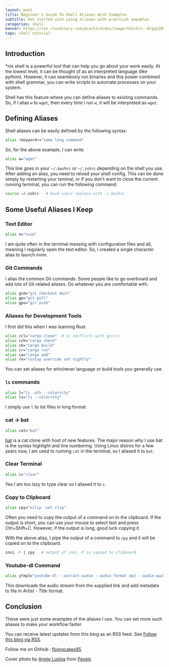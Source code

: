 ```yaml
---
layout: post
title: Beginner's Guide To Shell Aliases With Examples
subtitle: Get started with using aliases with practical expamles
categories: shell
banner: https://res.cloudinary.com/practicaldev/image/fetch/s--6Cgqv2Dm--/c_imagga_scale,f_auto,fl_progressive,h_420,q_auto,w_1000/https://dev-to-uploads.s3.amazonaws.com/uploads/articles/3b84uv7taa89z6n1t9ab.jpg
tags: shell tutorial
---
```


## Introduction

\*nix shell is a powerful tool that can help you go about your work easily. At the lowest level, it can be thought of as an interpreted language (like python). However, it can seamlessly run binaries and this power combined with shell grammar, you can write scripts to automate processes on your system.

Shell has this feature where you can define aliases to existing commands. So, if I alias `w` to `wget`, then every time I run `w`, it will be interpreted as `wget`.

## Defining Aliases

Shell aliases can be easily defined by the following syntax:

```sh
alias <keyword>="some long command"
```

So, for the above example, I can write

```sh
alias w="wget"
```

This line goes in your `~/.bashrc` or `~/.zshrc` depending on the shell you use. After adding an alias, you need to reload your shell config. This can be done simply by restarting your teminal, or if you don't want to close the current running terminal, you can run the following command:

```sh
source ~/.zshrc   # bash users replace with ~/.bashrc
```

## Some Useful Aliases I Keep

### Text Editor

```sh
alias n="nvim"
```

I am quite often in the terminal messing with configuration files and all, meaning I regularly open the text editor. So, I created a single character alias to launch nvim.

### Git Commands

I alias the common Git commands. Some people like to go overboard and add lots of Git related aliases. Do whatever you are comfortable with.

```sh
alias gcm="git checkout main"
alias gp="git pull"
alias gpu="git push"
```

### Aliases for Development Tools

I first did this when I was learning Rust.

```sh
alias ccl="cargo clean"  # cc conflicts with gcc/cc
alias cch="cargo check"
alias cb="cargo build"
alias cr="cargo run"
alias ca="cargo add"
alias rn="rustup override set nightly"
```

You can set aliases for whichever language or build tools you generally use.

### `ls` commands

```sh
alias l="ls -alh --color=tty"
alias ls="ls --color=tty"
```

I simply use `l` to list files in long format.

### cat -> bat

```sh
alias cat="bat"
```

[bat](https://github.com/sharkdp/bat) is a cat clone with host of new features. The major reason why I use bat is the syntax highlight and line numbering. Using Linux distros for a few years now, I am used to running `cat` in the terminal, so I aliased it to `bat`.

### Clear Terminal

```sh
alias c="clear"
```

Yes I am too lazy to type clear so I aliased it to `c`.

### Copy to Clipboard

```sh
alias cpy="xclip -sel clip"
```

Often you need to copy the output of a command on to the clipboard. If the output is short, you can use your mouse to select text and press Ctrl+Shift+C. However, if the output is long, good luck copying it.

With the above alias, I pipe the output of a command to `cpy` and it will be copied on to the clipboard.

```sh
inxi -F | cpy   # output of inxi -F is copied to clipboard
```

### Youtube-dl Command

```sh
alias ytmp3="youtube-dl --extract-audio --audio-format mp3 --audio-quality 256K --add-metadata --metadata-from-title \"%(artist)s - %(title)s\" -o \"%(title)s.%(ext)s\""
```

This downloads the audio stream from the supplied link and add metadata to file in _Artist - Title_ format.

## Conclusion

These were just some examples of the aliases I use. You can set more such aliases to make your workflow faster.

You can receive latest updates from this blog as an RSS feed. See [Follow this blog via RSS](/blog/website/2021/05/23/follow-this-blog.html).

Follow me on GitHub : [flyingcakes85](https://github.com/flyingcakes85)

Cover photo by [Anete Lusina](https://www.pexels.com/@anete-lusina?utm_content=attributionCopyText&utm_medium=referral&utm_source=pexels) from [Pexels](https://www.pexels.com/photo/crop-hacker-silhouette-typing-on-computer-keyboard-while-hacking-system-5240547/?utm_content=attributionCopyText&utm_medium=referral&utm_source=pexels)
